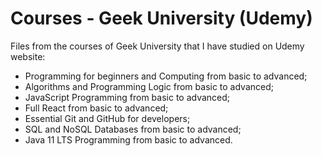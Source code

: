 # Courses - Geek University (Udemy)

Files from the courses of Geek University that I have studied on Udemy website:

-   Programming for beginners and Computing from basic to advanced;
-   Algorithms and Programming Logic from basic to advanced;
-   JavaScript Programming from basic to advanced;
-   Full React from basic to advanced;
-   Essential Git and GitHub for developers;
-   SQL and NoSQL Databases from basic to advanced;
-   Java 11 LTS Programming from basic to advanced.
